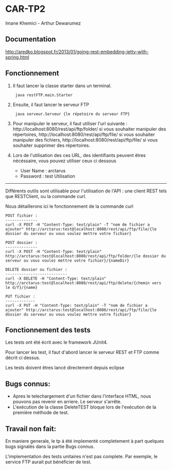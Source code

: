 CAR-TP2
=======
Imane Khemici - Arthur Dewarumez

Documentation
-------------
http://aredko.blogspot.fr/2013/01/going-rest-embedding-jetty-with-spring.html

Fonctionnement
--------------

1. Il faut lancer la classe starter dans un terminal.
		
		java restFTP.main.Starter

2. Ensuite, il faut lancer le serveur FTP

		java serveur.Serveur {le répetoire du serveur FTP}

3. Pour manipuler le serveur, il faut utiliser l'url suivante : http://localhost:8080/rest/api/ftp/folder/ si vous souhaiter manipuler des répertoires, http://localhost:8080/rest/api/ftp/file/ si vous souhaiter manipuler des fichiers, http://localhost:8080/rest/api/ftp/file/ si vous souhaiter supprimer des répertoires.


4. Lors de l'utilisation des ces URL, des identifiants peuvent êtres nécéssaire, vous pouvez utiliser ceux ci dessous

	* User Name : arctarus 
	* Password : test
Utilisation
-----------
Différents outils sont utilisable pour l'utilisation de l'API : une client REST tels que RESTClient, ou la commande curl.

Nous détaillerons ici le fonctionnement de la commande curl
	
	POST fichier :
	--------------
	curl -X POST -H "Content-Type: text/plain" -T "nom de fichier a ajouter" http://arctarus:test@localhost:8080/rest/api/ftp/file/{le dossier du serveur ou vous voulez mettre votre fichier}		
	
	POST dossier :
	--------------
	curl -X POST -H "Content-Type: text/plain" http://arctarus:test@localhost:8080/rest/api/ftp/folder/{le dossier du serveur ou vous voulez mettre votre fichier}/{nameDir}
	
	DELETE dossier ou fichier :
	---------------------------
	curl -X DELETE -H "Content-Type: text/plain" http://arctarus:test@localhost:8080/rest/api/ftp/delete/{chemin vers le d/f}/{name}

	PUT fichier :
	-------------
	curl -X PUT -H "Content-Type: text/plain" -T "nom de fichier a ajouter" http://arctarus:test@localhost:8080/rest/api/ftp/file/{le dossier du serveur ou vous voulez mettre votre fichier}



Fonctionnement des tests
------------------------

Les tests ont été écrit avec le framework JUnit4.

Pour lancer les test, il faut d'abord lancer le serveur REST et FTP comme décrit ci dessus.

Les tests doivent êtres lancé directement depuis eclipse

Bugs connus:
------------

* Apres le telechargement d'un fichier dans l'interface HTML, nous pouvons pas revenir en arriere. Le serveur s'arrête.
* L'exécution de la classe DeleteTEST bloque lors de l'exécution de la première méthode de test.

Travail non fait:
-----------------

 En maniere generale, le tp à été implementé completement à part quelques bugs signalés dans la partie Bugs connus.

 L'implementation des tests unitaires n'est pas complete. Par exemple, le service FTP aurait put bénéficier de test.

	
